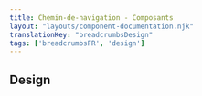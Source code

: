 ```yaml
---
title: Chemin-de-navigation - Composants
layout: "layouts/component-documentation.njk"
translationKey: "breadcrumbsDesign"
tags: ['breadcrumbsFR', 'design']
---
```


## Design
